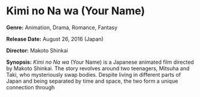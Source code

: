# Kimi no Na wa (Your Name)

**Genre:** Animation, Drama, Romance, Fantasy

**Release Date:** August 26, 2016 (Japan)

**Director:** Makoto Shinkai

**Synopsis:**
*Kimi no Na wa* (Your Name) is a Japanese animated film directed by Makoto Shinkai. The story revolves around two teenagers, Mitsuha and Taki, who mysteriously swap bodies. Despite living in different parts of Japan and being separated by time and space, the two form a unique connection through
